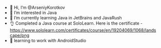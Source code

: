 - 👋 Hi, I’m @ArseniyKorotkov
- 👀 I’m interested in Java
- 🌱 I’m currently learning Java in JetBrains and JavaRush
- 👌 Completed a Java course at SoloLearn. Here is the certificate - https://www.sololearn.com/certificates/course/en/19204069/1068/landscape/png
- 💞️ learning to work with AndroidStudio

<!---
ArseniyKorotkov/ArseniyKorotkov is a ✨ special ✨ repository because its `README.md` (this file) appears on your GitHub profile.
You can click the Preview link to take a look at your changes.
--->
